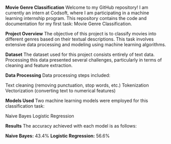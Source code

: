 **Movie Genre Classification**
Welcome to my GitHub repository! I am currently an intern at Codsoft, where I am participating in a machine learning internship program. This repository contains the code and documentation for my first task: Movie Genre Classification.

**Project Overview**
The objective of this project is to classify movies into different genres based on their textual descriptions. This task involves extensive data processing and modeling using machine learning algorithms.

**Dataset**
The dataset used for this project consists entirely of text data. Processing this data presented several challenges, particularly in terms of cleaning and feature extraction.

**Data Processing**
Data processing steps included:

Text cleaning (removing punctuation, stop words, etc.)
Tokenization
Vectorization (converting text to numerical features)

**Models Used**
Two machine learning models were employed for this classification task:

Naive Bayes
Logistic Regression

**Results**
The accuracy achieved with each model is as follows:

**Naive Bayes:** 43.4%
**Logistic Regression:** 56.6%

